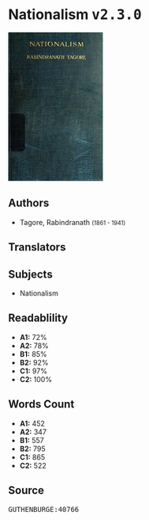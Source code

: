 # Nationalism <kbd>v2.3.0</kbd>

![](./cover.medium.jpg "")

## Authors


 - Tagore, Rabindranath <small>(1861 - 1941)</small>

## Translators



## Subjects


 - Nationalism

## Readablility


 - **A1:** 72%
 - **A2:** 78%
 - **B1:** 85%
 - **B2:** 92%
 - **C1:** 97%
 - **C2:** 100%

## Words Count


 - **A1:** 452
 - **A2:** 347
 - **B1:** 557
 - **B2:** 795
 - **C1:** 865
 - **C2:** 522

## Source


<kbd>GUTHENBURGE:40766</kbd>
